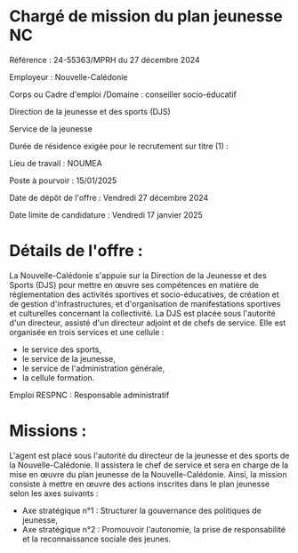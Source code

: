 # Chargé de mission du plan jeunesse NC

Référence : 24-55363/MPRH du 27 décembre 2024

Employeur : Nouvelle-Calédonie

Corps ou Cadre d'emploi /Domaine : conseiller socio-éducatif

Direction de la jeunesse et des sports (DJS)

Service de la jeunesse

Durée de résidence exigée pour le recrutement sur titre (1) :

Lieu de travail : NOUMEA

Poste à pourvoir : 15/01/2025

Date de dépôt de l'offre : Vendredi 27 décembre 2024

Date limite de candidature : Vendredi 17 janvier 2025

# Détails de l'offre :

La Nouvelle-Calédonie s'appuie sur la Direction de la Jeunesse et des Sports (DJS) pour mettre en œuvre ses compétences en matière de réglementation des activités sportives et socio-éducatives, de création et de gestion d'infrastructures, et d'organisation de manifestations sportives et culturelles concernant la collectivité. La DJS est placée sous l'autorité d'un directeur, assisté d'un directeur adjoint et de chefs de service. Elle est organisée en trois services et une cellule :

- le service des sports,
- le service de la jeunesse,
- le service de l'administration générale,
- la cellule formation.

Emploi RESPNC : Responsable administratif

# Missions :

L'agent est placé sous l'autorité du directeur de la jeunesse et des sports de la Nouvelle-Calédonie. Il assistera le chef de service et sera en charge de la mise en œuvre du plan jeunesse de la Nouvelle-Calédonie. Ainsi, la mission consiste à mettre en œuvre des actions inscrites dans le plan jeunesse selon les axes suivants :

- Axe stratégique n°1 : Structurer la gouvernance des politiques de jeunesse,
- Axe stratégique n°2 : Promouvoir l'autonomie, la prise de responsabilité et la reconnaissance sociale des jeunes.